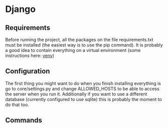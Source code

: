 # Django
## Requirements
Before running the project, all the packages on the file requirements.txt must be installed (the easiest way is to use the pip command). It is probably a good idea to contain everything on a virtual environment (some instructions here: [venv])

## Configuration
The first thing you might want to do when you finish installing everything is go to core/settings.py and change ALLOWED_HOSTS to be able to access the server when you run it. Additionally if you want to use a different database (currently configured to use sqlite) this is probably the moment to do that too.

## Commands

   [venv]: <https://docs.python.org/3/library/venv.html>
